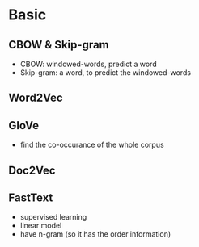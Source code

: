 Basic
=====

CBOW & Skip-gram
----------------
- CBOW: windowed-words, predict a word
- Skip-gram: a word, to predict the windowed-words

Word2Vec
--------

GloVe
-----
- find the co-occurance of the whole corpus

Doc2Vec
-------

FastText
--------
- supervised learning
- linear model
- have n-gram (so it has the order information)
